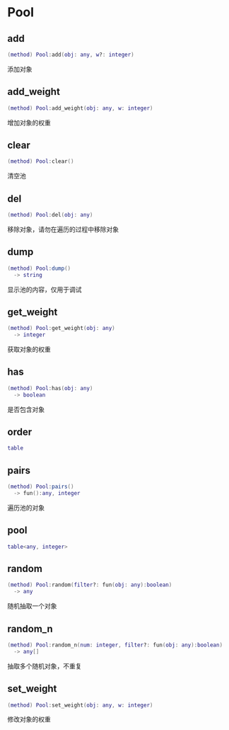 # Pool

## add

```lua
(method) Pool:add(obj: any, w?: integer)
```

 添加对象
## add_weight

```lua
(method) Pool:add_weight(obj: any, w: integer)
```

 增加对象的权重
## clear

```lua
(method) Pool:clear()
```

 清空池
## del

```lua
(method) Pool:del(obj: any)
```

 移除对象，请勿在遍历的过程中移除对象
## dump

```lua
(method) Pool:dump()
  -> string
```

 显示池的内容，仅用于调试
## get_weight

```lua
(method) Pool:get_weight(obj: any)
  -> integer
```

 获取对象的权重
## has

```lua
(method) Pool:has(obj: any)
  -> boolean
```

 是否包含对象
## order

```lua
table
```

## pairs

```lua
(method) Pool:pairs()
  -> fun():any, integer
```

 遍历池的对象
## pool

```lua
table<any, integer>
```

## random

```lua
(method) Pool:random(filter?: fun(obj: any):boolean)
  -> any
```

 随机抽取一个对象
## random_n

```lua
(method) Pool:random_n(num: integer, filter?: fun(obj: any):boolean)
  -> any[]
```

 抽取多个随机对象，不重复
## set_weight

```lua
(method) Pool:set_weight(obj: any, w: integer)
```

 修改对象的权重

